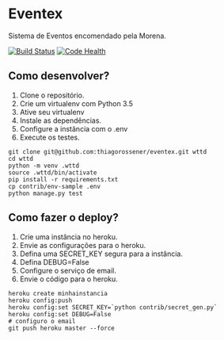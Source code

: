 # Eventex

Sistema de Eventos encomendado pela Morena.

[![Build Status](https://travis-ci.org/thiagorossener/eventex.svg?branch=master)](https://travis-ci.org/thiagorossener/eventex)
[![Code Health](https://landscape.io/github/thiagorossener/eventex/master/landscape.svg?style=flat)](https://landscape.io/github/thiagorossener/eventex/master)

## Como desenvolver?

1. Clone o repositório.
2. Crie um virtualenv com Python 3.5
3. Ative seu virtualenv
4. Instale as dependências.
5. Configure a instância com o .env
6. Execute os testes.

```console
git clone git@github.com:thiagorossener/eventex.git wttd
cd wttd
python -m venv .wttd
source .wttd/bin/activate
pip install -r requirements.txt
cp contrib/env-sample .env
python manage.py test
```

## Como fazer o deploy?

1. Crie uma instância no heroku.
2. Envie as configurações para o heroku.
3. Defina uma SECRET_KEY segura para a instância.
4. Defina DEBUG=False
5. Configure o serviço de email.
6. Envie o código para o heroku.

```console
heroku create minhainstancia
heroku config:push
heroku config:set SECRET_KEY=`python contrib/secret_gen.py`
heroku config:set DEBUG=False
# configuro o email
git push heroku master --force
```